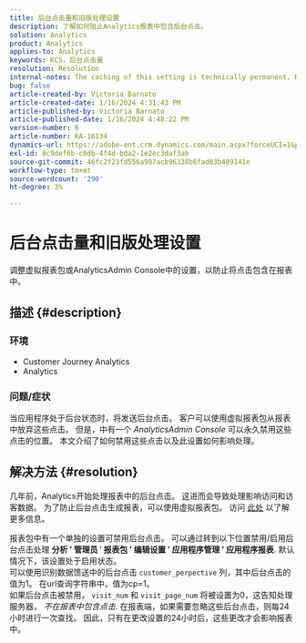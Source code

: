 ```yaml
---
title: 后台点击量和旧版处理设置
description: 了解如何阻止Analytics报表中包含后台点击。
solution: Analytics
product: Analytics
applies-to: Analytics
keywords: KCS，后台点击量
resolution: Resolution
internal-notes: The caching of this setting is technically permanent. However, since we restart those services daily, we are practically manually busting that cache once very 24 hours. The setting caching behavior isn't really documented and is more just of an implementation detail. Therefore, be careful when sharing the information with customers.
bug: false
article-created-by: Victoria Barnato
article-created-date: 1/16/2024 4:31:43 PM
article-published-by: Victoria Barnato
article-published-date: 1/16/2024 4:48:22 PM
version-number: 6
article-number: KA-16134
dynamics-url: https://adobe-ent.crm.dynamics.com/main.aspx?forceUCI=1&pagetype=entityrecord&etn=knowledgearticle&id=27b5b9b5-8cb4-ee11-a569-6045bd006704
exl-id: 8c9def6b-c0db-4f4d-bda2-1e2ec3daf3ab
source-git-commit: 46fc2f23fd556a987acb96338b6fad03b489141e
workflow-type: tm+mt
source-wordcount: '290'
ht-degree: 3%

---
```


# 后台点击量和旧版处理设置


调整虚拟报表包或AnalyticsAdmin Console中的设置，以防止将点击包含在报表中。

## 描述 {#description}


### <b>环境</b>

- Customer Journey Analytics
- Analytics




### <b>问题/症状</b>

当应用程序处于后台状态时，将发送后台点击。 客户可以使用虚拟报表包从报表中放弃这些点击。 但是，中有一个 *AnalyticsAdmin Console* 可以永久禁用这些点击的位置。 本文介绍了如何禁用这些点击以及此设置如何影响处理。


## 解决方法 {#resolution}


几年前，Analytics开始处理报表中的后台点击。 这进而会导致处理影响访问和访客数据。 为了防止后台点击生成报表，可以使用虚拟报表包。 访问 [此处](https://experienceleague.adobe.com/docs/analytics/components/virtual-report-suites/vrs-components.html?lang=zh-Hans) 以了解更多信息。

报表包中有一个单独的设置可禁用后台点击。 可以通过转到以下位置禁用/启用后台点击处理 <b>分析 </b><b>’</b><b> 管理员 </b>’<b> 报表包 </b><b>’</b><b> 编辑设置 </b><b>’</b><b> 应用程序管理 </b><b>’</b><b> 应用程序报表</b>. 默认情况下，该设置处于启用状态。
<br>可以使用识别数据馈送中的后台点击 `customer_perpective` 列，其中后台点击的值为1。 在url查询字符串中，值为cp=1。<br>
如果后台点击被禁用， `visit_num` 和 `visit_page_num` 将被设置为0，这告知处理服务器， *不在报表中包含点击*. 在报表端，如果需要忽略这些后台点击，则每24小时进行一次查找。 因此，只有在更改设置的24小时后，这些更改才会影响报表中。
